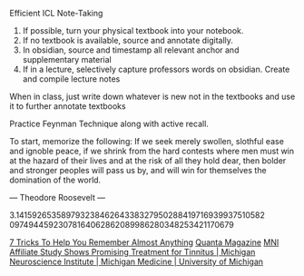 Efficient ICL Note-Taking

1. If possible, turn your physical textbook into your notebook.
2. If no textbook is available, source and annotate digitally.
3. In obsidian, source and timestamp all relevant anchor and supplementary material
4. If in a lecture, selectively capture professors words on obsidian. Create and compile lecture notes

When in class, just write down whatever is new not in the textbooks and use it to further annotate textbooks

Practice Feynman Technique along with active recall.

To start, memorize the following:
If we seek merely swollen, slothful ease and ignoble peace, if we shrink from the hard contests where men must win at the hazard of their lives and at the risk of all they hold dear, then bolder and stronger peoples will pass us by, and will win for themselves the domination of the world.

— Theodore Roosevelt —




3.14159265358979323846264338327950288419716939937510582  
09749445923078164062862089986280348253421170679

[7 Tricks To Help You Remember Almost Anything](https://www.americanexpress.com/en-us/business/trends-and-insights/articles/7-tricks-to-help-you-remember-anything/)
[Quanta Magazine](https://www.quantamagazine.org/what-is-the-nature-of-consciousness-20230531/)
[MNI Affiliate Study Shows Promising Treatment for Tinnitus | Michigan Neuroscience Institute | Michigan Medicine | University of Michigan](https://medicine.umich.edu/dept/mni/news/archive/202306/mni-affiliate-study-shows-promising-treatment-tinnitus)
